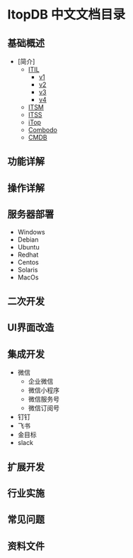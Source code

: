 # ItopDB 中文文档目录



## 基础概述

* [简介]
  * [ITIL](base/base1.md)
    * [v1](base/base1.md)
    * [v2](base/base1.md)
    * [v3](base/base1.md)
    * [v4](base/base1.md)
  * [ITSM](base/base1.md)
  * [ITSS](base/base1.md)
  * [iTop](base/base1.md)
  * [Combodo](base/base1.md)
  * [CMDB](base/base1.md)


## 功能详解


## 操作详解


## 服务器部署
* Windows
* Debian
* Ubuntu
* Redhat
* Centos
* Solaris
* MacOs



## 二次开发


## UI界面改造


## 集成开发
* 微信
  * 企业微信
  * 微信小程序
  * 微信服务号
  * 微信订阅号
* 钉钉
* 飞书
* 金目标
* slack

## 扩展开发


## 行业实施


## 常见问题


## 资料文件


